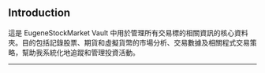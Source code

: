 ## Introduction
這是 EugeneStockMarket Vault 中用於管理所有交易標的相關資訊的核心資料夾。目的包括記錄股票、期貨和虛擬貨幣的市場分析、交易數據及相關程式交易策略，幫助我系統化地追蹤和管理投資活動。

---



